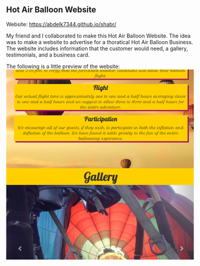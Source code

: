 ## Hot Air Balloon Website

Website: https://abdelk7344.github.io/shabr/

My friend and I collaborated to make this Hot Air Balloon Website. The idea was to make a website to advertise for a thoratical Hot Air Balloon Business. The website includes information that the customer would need, a gallery, testimonials, and a business card.

The following is a little preview of the website:
![Website Preview](prev.png)
